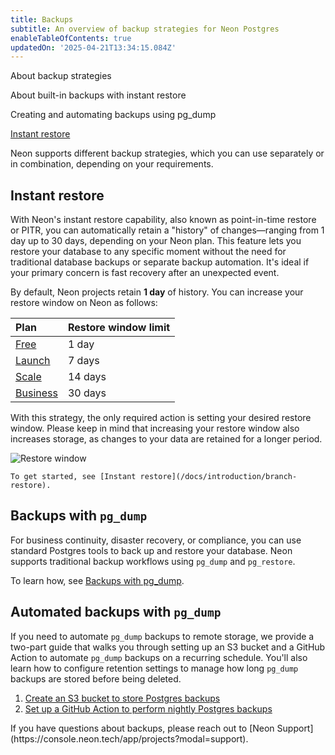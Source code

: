 ```yaml
---
title: Backups
subtitle: An overview of backup strategies for Neon Postgres
enableTableOfContents: true
updatedOn: '2025-04-21T13:34:15.084Z'
---
```


<InfoBlock>
<DocsList title="What you will learn:">
<p>About backup strategies</p>
<p>About built-in backups with instant restore</p>
<p>Creating and automating backups using pg_dump</p>
</DocsList>

<DocsList title="Related resources" theme="docs">
  <a href="/docs/introduction/branch-restore">Instant restore</a>
</DocsList>

</InfoBlock>

Neon supports different backup strategies, which you can use separately or in combination, depending on your requirements.

<Steps>

## Instant restore

With Neon's instant restore capability, also known as point-in-time restore or PITR, you can automatically retain a "history" of changes—ranging from 1 day up to 30 days, depending on your Neon plan. This feature lets you restore your database to any specific moment without the need for traditional database backups or separate backup automation. It's ideal if your primary concern is fast recovery after an unexpected event.

By default, Neon projects retain **1 day** of history. You can increase your restore window on Neon as follows:

| Plan                                          | Restore window limit |
| :-------------------------------------------- | :------------------- |
| [Free](/docs/introduction/plans#free-plan)    | 1 day                |
| [Launch](/docs/introduction/plans#launch)     | 7 days               |
| [Scale](/docs/introduction/plans#scale)       | 14 days              |
| [Business](/docs/introduction/plans#business) | 30 days              |

With this strategy, the only required action is setting your desired restore window. Please keep in mind that increasing your restore window also increases storage, as changes to your data are retained for a longer period.

![Restore window](/docs/manage/history_retention.png)

    To get started, see [Instant restore](/docs/introduction/branch-restore).

## Backups with `pg_dump`

For business continuity, disaster recovery, or compliance, you can use standard Postgres tools to back up and restore your database. Neon supports traditional backup workflows using `pg_dump` and `pg_restore`.

To learn how, see [Backups with pg_dump](/docs/manage/backup-pg-dump).

## Automated backups with `pg_dump`

If you need to automate `pg_dump` backups to remote storage, we provide a two-part guide that walks you through setting up an S3 bucket and a GitHub Action to automate `pg_dump` backups on a recurring schedule. You'll also learn how to configure retention settings to manage how long `pg_dump` backups are stored before being deleted.

1. [Create an S3 bucket to store Postgres backups](/docs/manage/backups-aws-s3-backup-part-1)
2. [Set up a GitHub Action to perform nightly Postgres backups](/docs/manage/backups-aws-s3-backup-part-2)

</Steps>

<Admonition type="note" title="Backup & Restore Questions?">
If you have questions about backups, please reach out to [Neon Support](https://console.neon.tech/app/projects?modal=support).
</Admonition>
